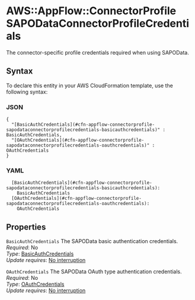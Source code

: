 # AWS::AppFlow::ConnectorProfile SAPODataConnectorProfileCredentials<a name="aws-properties-appflow-connectorprofile-sapodataconnectorprofilecredentials"></a>

The connector\-specific profile credentials required when using SAPOData\.

## Syntax<a name="aws-properties-appflow-connectorprofile-sapodataconnectorprofilecredentials-syntax"></a>

To declare this entity in your AWS CloudFormation template, use the following syntax:

### JSON<a name="aws-properties-appflow-connectorprofile-sapodataconnectorprofilecredentials-syntax.json"></a>

```
{
  "[BasicAuthCredentials](#cfn-appflow-connectorprofile-sapodataconnectorprofilecredentials-basicauthcredentials)" : BasicAuthCredentials,
  "[OAuthCredentials](#cfn-appflow-connectorprofile-sapodataconnectorprofilecredentials-oauthcredentials)" : OAuthCredentials
}
```

### YAML<a name="aws-properties-appflow-connectorprofile-sapodataconnectorprofilecredentials-syntax.yaml"></a>

```
  [BasicAuthCredentials](#cfn-appflow-connectorprofile-sapodataconnectorprofilecredentials-basicauthcredentials):
    BasicAuthCredentials
  [OAuthCredentials](#cfn-appflow-connectorprofile-sapodataconnectorprofilecredentials-oauthcredentials):
    OAuthCredentials
```

## Properties<a name="aws-properties-appflow-connectorprofile-sapodataconnectorprofilecredentials-properties"></a>

`BasicAuthCredentials` <a name="cfn-appflow-connectorprofile-sapodataconnectorprofilecredentials-basicauthcredentials"></a>
The SAPOData basic authentication credentials\.  
_Required_: No  
_Type_: [BasicAuthCredentials](aws-properties-appflow-connectorprofile-basicauthcredentials.md)  
_Update requires_: [No interruption](https://docs.aws.amazon.com/AWSCloudFormation/latest/UserGuide/using-cfn-updating-stacks-update-behaviors.html#update-no-interrupt)

`OAuthCredentials` <a name="cfn-appflow-connectorprofile-sapodataconnectorprofilecredentials-oauthcredentials"></a>
The SAPOData OAuth type authentication credentials\.  
_Required_: No  
_Type_: [OAuthCredentials](aws-properties-appflow-connectorprofile-oauthcredentials.md)  
_Update requires_: [No interruption](https://docs.aws.amazon.com/AWSCloudFormation/latest/UserGuide/using-cfn-updating-stacks-update-behaviors.html#update-no-interrupt)
